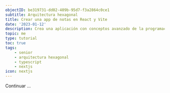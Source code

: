 ```yaml
---
objectID: be319731-dd02-409b-95d7-f3a2864c0ce1
subtitle: Arquitectura hexagonal
title: Crear una app de notas en React y Vite
date: '2023-01-12'
description: Crea una aplicación con conceptos avanzado de la programación y completamente funcional
topic: me
type: tutorial
toc: true
tags:
    - senior
    - arquitectura hexagonal
    - typescript
    - nextjs
icon: nextjs
---
```


Continuar ...
